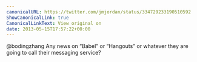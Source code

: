 ```yaml
---
canonicalURL: https://twitter.com/jmjordan/status/334729233190510592
ShowCanonicalLink: true
CanonicalLinkText: View original on
date: 2013-05-15T17:57:22+00:00
---
```

@bodingzhang Any news on “Babel” or “Hangouts” or whatever they are going to call their messaging service?